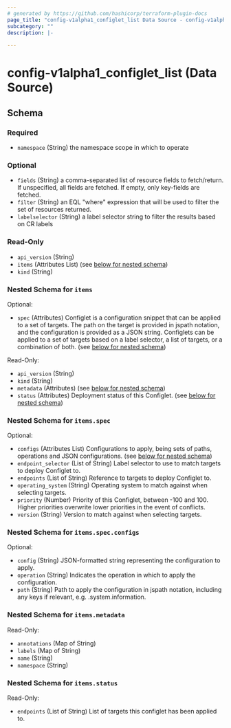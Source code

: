```yaml
---
# generated by https://github.com/hashicorp/terraform-plugin-docs
page_title: "config-v1alpha1_configlet_list Data Source - config-v1alpha1"
subcategory: ""
description: |-
  
---
```


# config-v1alpha1_configlet_list (Data Source)





<!-- schema generated by tfplugindocs -->
## Schema

### Required

- `namespace` (String) the namespace scope in which to operate

### Optional

- `fields` (String) a comma-separated list of resource fields to fetch/return.  If unspecified, all fields are fetched.  If empty, only key-fields are fetched.
- `filter` (String) an EQL "where" expression that will be used to filter the set of resources returned.
- `labelselector` (String) a label selector string to filter the results based on CR labels

### Read-Only

- `api_version` (String)
- `items` (Attributes List) (see [below for nested schema](#nestedatt--items))
- `kind` (String)

<a id="nestedatt--items"></a>
### Nested Schema for `items`

Optional:

- `spec` (Attributes) Configlet is a configuration snippet that can be applied to a set of targets.
The path on the target is provided in jspath notation, and the configuration is provided as a JSON string.
Configlets can be applied to a set of targets based on a label selector, a list of targets, or a combination of both. (see [below for nested schema](#nestedatt--items--spec))

Read-Only:

- `api_version` (String)
- `kind` (String)
- `metadata` (Attributes) (see [below for nested schema](#nestedatt--items--metadata))
- `status` (Attributes) Deployment status of this Configlet. (see [below for nested schema](#nestedatt--items--status))

<a id="nestedatt--items--spec"></a>
### Nested Schema for `items.spec`

Optional:

- `configs` (Attributes List) Configurations to apply, being sets of paths, operations and JSON configurations. (see [below for nested schema](#nestedatt--items--spec--configs))
- `endpoint_selector` (List of String) Label selector to use to match targets to deploy Configlet to.
- `endpoints` (List of String) Reference to targets to deploy Configlet to.
- `operating_system` (String) Operating system to match against when selecting targets.
- `priority` (Number) Priority of this Configlet, between -100 and 100. Higher priorities overwrite lower priorities in the event of conflicts.
- `version` (String) Version to match against when selecting targets.

<a id="nestedatt--items--spec--configs"></a>
### Nested Schema for `items.spec.configs`

Optional:

- `config` (String) JSON-formatted string representing the configuration to apply.
- `operation` (String) Indicates the operation in which to apply the configuration.
- `path` (String) Path to apply the configuration in jspath notation, including any keys if relevant, e.g. .system.information.



<a id="nestedatt--items--metadata"></a>
### Nested Schema for `items.metadata`

Read-Only:

- `annotations` (Map of String)
- `labels` (Map of String)
- `name` (String)
- `namespace` (String)


<a id="nestedatt--items--status"></a>
### Nested Schema for `items.status`

Read-Only:

- `endpoints` (List of String) List of targets this configlet has been applied to.
